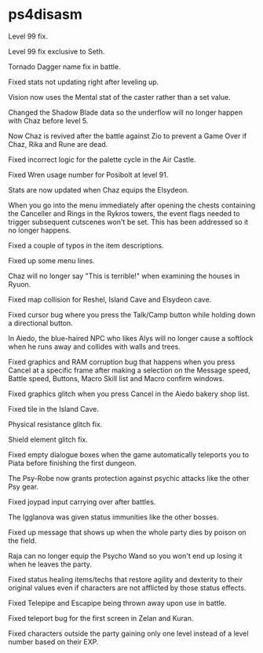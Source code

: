# ps4disasm
Level 99 fix.

Level 99 fix exclusive to Seth.

Tornado Dagger name fix in battle.

Fixed stats not updating right after leveling up.

Vision now uses the Mental stat of the caster rather than a set value.

Changed the Shadow Blade data so the underflow will no longer happen with Chaz before level 5.

Now Chaz is revived after the battle against Zio to prevent a Game Over if Chaz, Rika and Rune are dead.

Fixed incorrect logic for the palette cycle in the Air Castle.

Fixed Wren usage number for Posibolt at level 91.

Stats are now updated when Chaz equips the Elsydeon.

When you go into the menu immediately after opening the chests containing the Canceller and Rings in the Rykros towers, the event flags needed to trigger subsequent cutscenes won't be set. This has been addressed so it no longer happens.

Fixed a couple of typos in the item descriptions.

Fixed up some menu lines.

Chaz will no longer say "This is terrible!" when examining the houses in Ryuon.

Fixed map collision for Reshel, Island Cave and Elsydeon cave.

Fixed cursor bug where you press the Talk/Camp button while holding down a directional button.

In Aiedo, the blue-haired NPC who likes Alys will no longer cause a softlock when he runs away and collides with walls and trees.

Fixed graphics and RAM corruption bug that happens when you press Cancel at a specific frame after making a selection on the Message speed, Battle speed, Buttons, Macro Skill list and Macro confirm windows.

Fixed graphics glitch when you press Cancel in the Aiedo bakery shop list.

Fixed tile in the Island Cave.

Physical resistance glitch fix.

Shield element glitch fix.

Fixed empty dialogue boxes when the game automatically teleports you to Piata before finishing the first dungeon.

The Psy-Robe now grants protection against psychic attacks like the other Psy gear.

Fixed joypad input carrying over after battles.

The Igglanova was given status immunities like the other bosses.

Fixed up message that shows up when the whole party dies by poison on the field.

Raja can no longer equip the Psycho Wand so you won't end up losing it when he leaves the party.

Fixed status healing items/techs that restore agility and dexterity to their original values even if characters are not afflicted by those status effects.

Fixed Telepipe and Escapipe being thrown away upon use in battle.

Fixed teleport bug for the first screen in Zelan and Kuran.

Fixed characters outside the party gaining only one level instead of a level number based on their EXP.
